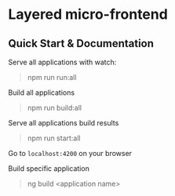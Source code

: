 

# Layered micro-frontend



## Quick Start & Documentation

Serve all applications with watch:

> npm run run:all

Build all applications

> npm run build:all

Serve all applications build results
 
> npm run start:all

Go to `localhost:4200` on your browser

Build specific application
> ng build \<application name\>
